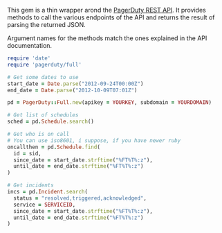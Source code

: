 This gem is a thin wrapper arond the [PagerDuty REST API](http://developer.pagerduty.com/documentation/rest/).
It provides methods to call the various endpoints of the API and returns the result of parsing
the returned JSON.

Argument names for the methods match the ones explained in the API documentation.

```ruby
require 'date'
require 'pagerduty/full'

# Get some dates to use
start_date = Date.parse("2012-09-24T00:00Z")
end_date = Date.parse("2012-10-09T07:01Z")

pd = PagerDuty::Full.new(apikey = YOURKEY, subdomain = YOURDOMAIN)

# Get list of schedules
sched = pd.Schedule.search()

# Get who is on call
# You can use iso8601, i suppose, if you have newer ruby
oncallthen = pd.Schedule.find(
  id = sid,
  since_date = start_date.strftime("%FT%T%:z"),
  until_date = end_date.strftime("%FT%T%:z")
)

# Get incidents
incs = pd.Incident.search(
  status = "resolved,triggered,acknowledged",
  service = SERVICEID,
  since_date = start_date.strftime("%FT%T%:z"),
  until_date = end_date.strftime("%FT%T%:z")
)
```